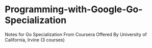 # Programming-with-Google-Go-Specialization
Notes for Go Specialization From Coursera Offered By University of California, Irvine (3 courses)
